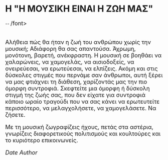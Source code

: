 <?xml version="1.0" encoding="utf-8" ?>

<html>
  <head>
   <title>FSFE - Η "ΜΟΥΣΙΚΗ ΕΙΝΑΙ Η ΖΩΗ ΜΑΣ"</title>
  </head>

<body>
<h1>Η "Η ΜΟΥΣΙΚΗ ΕΙΝΑΙ Η ΖΩΗ ΜΑΣ"</h1>
-- <font size="+1">/font>
<br/><br/>

<p>Αλήθεια πώς θα ήταν η ζωή του ανθρώπου χωρίς την μουσική; Αδιάφορη θα σας απαντούσα. Άχρωμη, μονότονη, βαρετή, ανέκφραστη. Η μουσική σε βοηθάει να χαλαρώνεις, να χαμογελάς, να αισιοδοξείς, να ονειρεύεσαι, να ερωτεύεσαι, να ελπίζεις. Ακόμη και στις δύσκολες στιγμές που περνάμε σαν άνθρωποι, αυτή ξέρει να μας φτιάχνει τη διάθεση, χαρίζοντάς μας την πιο όμορφη συντροφιά. Σκεφτείτε μια όμορφη ή δύσκολη στιγμή της ζωής σας, που δεν είχατε για συντροφιά κάποιο ωραίο τραγούδι που να σας κάνει να ερωτευτείτε περισσότερο, να μελαγχολήσετε, να χαμογελάσετε. Να ζήσετε.</p>

<p> Με τη μουσική ζωγραφίζεις ήχους, πετάς στα αστέρια, γνωρίζεις διαφορετικούς πολιτισμούς και κουλτούρες και το κυριότερο επικοινωνείς.</p>



  </body>

  <timestamp>$Date$ $Author$</timestamp>
</html>
<!--
Local Variables: ***
mode: xml ***
End: ***
-->

